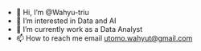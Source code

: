 - 👋 Hi, I’m @Wahyu-triu
- 👀 I’m interested in Data and AI
- 🌱 I’m currently work as a Data Analyst
- 📫 How to reach me email utomo.wahyut@gmail.com

<!---
Wahyu-triu/Wahyu-triu is a ✨ special ✨ repository because its `README.md` (this file) appears on your GitHub profile.
You can click the Preview link to take a look at your changes.
--->
